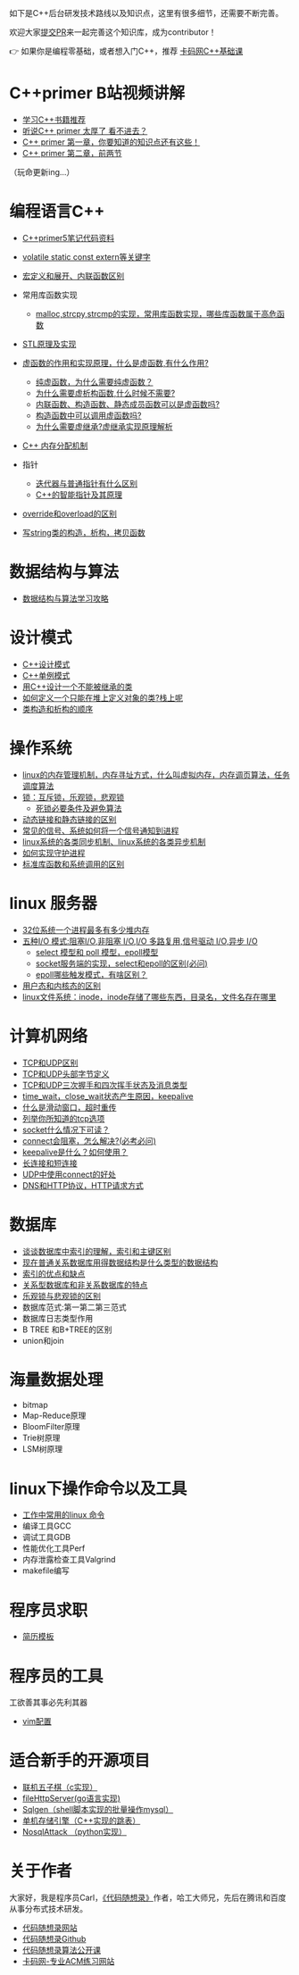 如下是C++后台研发技术路线以及知识点，这里有很多细节，还需要不断完善。 

欢迎大家[提交PR](https://www.programmercarl.com/qita/join.html)来一起完善这个知识库，成为contributor！ 

👉 如果你是编程零基础，或者想入门C++，推荐 [卡码网C++基础课](https://kamacoder.com/course.php?course_id=1)

# C++primer B站视频讲解 

* [学习C++书籍推荐](https://www.bilibili.com/video/BV1rK4y1e7ed)
* [听说C++ primer 太厚了 看不进去？](https://www.bilibili.com/video/BV1Z5411874t)
* [C++ primer 第一章，你要知道的知识点还有这些！](https://www.bilibili.com/video/BV1Kv41117Ya)
* [C++ primer 第二章，前两节](https://www.bilibili.com/video/BV1MA411j74g)

（玩命更新ing...）

# 编程语言C++

* [C++primer5笔记代码资料](https://github.com/youngyangyang04/TechCPP/tree/master/docs/C++primer5笔记代码资料)
* [volatile static const extern等关键字](./problems/volatile,static,const,extern等关键字.md) 
* [宏定义和展开、内联函数区别](./problems/宏定义和展开、内联函数区别.md)
* 常用库函数实现
    * [malloc,strcpy,strcmp的实现，常用库函数实现，哪些库函数属于高危函数](./problems/malloc,strcpy,strcmp的实现，常用库函数实现，哪些库函数属于高危函数.md)
* [STL原理及实现](./problems/STL原理及实现.md)
* [虚函数的作用和实现原理，什么是虚函数,有什么作用?](./problems/虚函数的作用和实现原理，什么是虚函数,有什么作用.md)
    * [纯虚函数，为什么需要纯虚函数？](./problems/纯虚函数，为什么需要纯虚函数.md)
    * [为什么需要虚析构函数,什么时候不需要?](./problems/为什么需要虚析构函数,什么时候不需要.md)
    * [内联函数、构造函数、静态成员函数可以是虚函数吗?](./problems/内联函数、构造函数、静态成员函数可以是虚函数吗.md)
    * [构造函数中可以调用虚函数吗?](./problems/构造函数中可以调用虚函数吗.md)
    * [为什么需要虚继承?虚继承实现原理解析](./problems/为什么需要虚继承.md)

* [C++ 内存分配机制](./problems/C++内存分配.md)
* 指针
    * [迭代器与普通指针有什么区别](./problems/迭代器与普通指针有什么区别.md) 
    * [C++的智能指针及其原理](./problems/C++的智能指针及其原理.md)
* [override和overload的区别](./problems/override和overload的区别有那些.md)
* [写string类的构造，析构，拷贝函数](./problems/写string类的构造，析构，拷贝函数.md)

# 数据结构与算法

* [数据结构与算法学习攻略](https://github.com/youngyangyang04/leetcode-master)

# 设计模式

* [C++设计模式](https://github.com/youngyangyang04/DesignPattern)
* [C++单例模式](./problems/C++单例模式.md) 
* [用C++设计一个不能被继承的类](./problems/用C++设计一个不能被继承的类.md)
* [如何定义一个只能在堆上定义对象的类?栈上呢](./problems/如何定义一个只能在堆上定义对象的类栈上呢.md)
* [类构造和析构的顺序](./problems/类构造和析构的顺序.md)

# 操作系统 

* [linux的内存管理机制，内存寻址方式，什么叫虚拟内存，内存调页算法，任务调度算法](./problems/linux的内存管理机制内存寻址方式什么叫虚拟内存内存调页算法任务调度算法.md) 
* [锁：互斥锁，乐观锁，悲观锁](./problems/锁：互斥锁，乐观锁，悲观锁.md) 
    * [死锁必要条件及避免算法](./problems/死锁必要条件及避免算法.md) 
* [动态链接和静态链接的区别](./problems/动态链接和静态链接的区别.md)
* [常见的信号、系统如何将一个信号通知到进程](./problems/常见的信号、系统如何将一个信号通知到进程.md)
* [linux系统的各类同步机制、linux系统的各类异步机制](./problems/linux系统的各类同步机制、linux系统的各类异步机制.md)
* [如何实现守护进程](./problems/如何实现守护进程.md)
* [标准库函数和系统调用的区别](./problems/标准库函数和系统调用的区别.md)

# linux 服务器
* [32位系统一个进程最多有多少堆内存](./problems/32位系统一个进程最多有多少堆内存.md)
* [五种I/O 模式:阻塞I/O,非阻塞 I/O,I/O 多路复用,信号驱动 I/O,异步 I/O](./problems/五种IO模式.md)
    * [select 模型和 poll 模型，epoll模型](./problems/select模型和poll模型epoll模型.md)
    * [socket服务端的实现，select和epoll的区别(必问)](./problems/socket服务端的实现，select和epoll的区别.md)
    * [epoll哪些触发模式，有啥区别？](./problems/epoll哪些触发模式，有啥区别？.md)
* [用户态和内核态的区别](./problems/用户态和内核态的区别.md)
* [linux文件系统：inode，inode存储了哪些东西，目录名，文件名存在哪里](./problems/linux文件系统：inode，inode存储了哪些东西，目录名，文件名存在哪里.md)

# 计算机网络

* [TCP和UDP区别](./problems/TCP和UDP区别.md)
* [TCP和UDP头部字节定义](./problems/TCP和UDP头部字节定义.md) 
* [TCP和UDP三次握手和四次挥手状态及消息类型](./problems/TCP和UDP三次握手和四次挥手状态及消息类型.md) 
* [time_wait，close_wait状态产生原因，keepalive](./problems/time_wait，close_wait状态产生原因，keepalive.md)
* [什么是滑动窗口，超时重传](./problems/什么是滑动窗口，超时重传.md)
* [列举你所知道的tcp选项](./problems/列举你所知道的tcp选项.md)
* [socket什么情况下可读？](./problems/socket什么情况下可读？.md)
* [connect会阻塞，怎么解决?(必考必问)](./problems/connect会阻塞怎么解决.md) 
* [keepalive是什么？如何使用？](./problems/keepalive是什么？如何使用？.md)
* [长连接和短连接](./problems/长连接和短连接.md) 
* [UDP中使用connect的好处](./problems/UDP中使用connect的好处.md) 
* [DNS和HTTP协议，HTTP请求方式](./problems/DNS和HTTP协议，HTTP请求方式.md) 

# 数据库 

* [谈谈数据库中索引的理解，索引和主键区别](./problems/谈谈数据库中索引的理解，索引和主键区别.md)
* [现在普通关系数据库用得数据结构是什么类型的数据结构](./problems/现在普通关系数据库用得数据结构是什么类型的数据结构.md) 
* [索引的优点和缺点](./problems/索引的优点和缺点.md)
* [关系型数据库和非关系数据库的特点](./problems/关系型数据库和非关系数据库的特点.md) 
* [乐观锁与悲观锁的区别](./problems/数据库中乐观锁与悲观锁的区别.md) 
* 数据库范式:第一第二第三范式
* 数据库日志类型作用 
* B TREE 和B+TREE的区别 
* union和join 

# 海量数据处理 

* bitmap 
* Map-Reduce原理 
* BloomFilter原理 
* Trie树原理 
* LSM树原理 

# linux下操作命令以及工具

* [工作中常用的linux 命令](./docs/linux常用操作命令.md)
* 编译工具GCC 
* 调试工具GDB
* 性能优化工具Perf 
* 内存泄露检查工具Valgrind
* makefile编写

# 程序员求职

* [简历模板](https://github.com/youngyangyang04/Markdown-Resume-Template)


# 程序员的工具

工欲善其事必先利其器

* [vim配置](https://github.com/youngyangyang04/PowerVim)


# 适合新手的开源项目

* [联机五子棋（c实现）](https://github.com/youngyangyang04/Gomoku)
* [fileHttpServer(go语言实现)](https://github.com/youngyangyang04/fileHttpServer)
* [Sqlgen（shell脚本实现的批量操作mysql）](https://github.com/youngyangyang04/PowerSqlgen)
* [单机存储引擎（C++实现的跳表）](https://github.com/youngyangyang04/Skiplist-CPP)
* [NosqlAttack （python实现）](https://github.com/youngyangyang04/NoSQLAttack)

# 关于作者

大家好，我是程序员Carl，[《代码随想录》](https://programmercarl.com/other/publish.html)作者，哈工大师兄，先后在腾讯和百度从事分布式技术研发。

* [代码随想录网站](https://programmercarl.com)
* [代码随想录Github](https://github.com/youngyangyang04/leetcode-master)
* [代码随想录算法公开课](https://www.bilibili.com/video/BV1fA4y1o715)
* [卡码网-专业ACM练习网站](https://kamacoder.com/)



